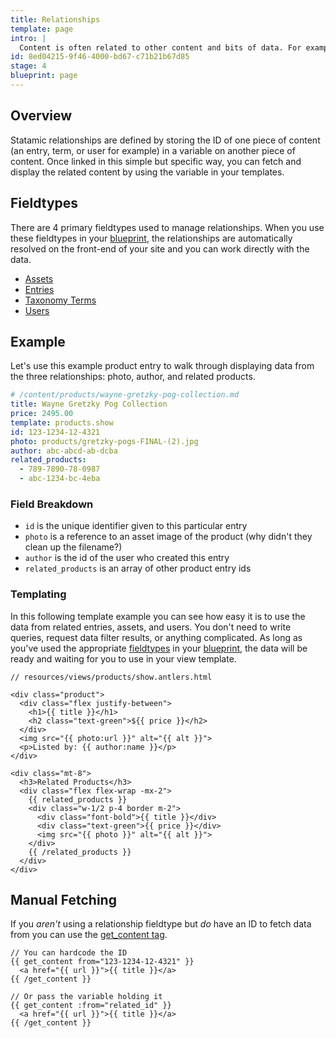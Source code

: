 ```yaml
---
title: Relationships
template: page
intro: |
  Content is often related to other content and bits of data. For example, a blog post may have an author and 3 other recommended posts. A product may have a brand and a category. A hot dog may have a bun and some mustard.
id: 8ed04215-9f46-4000-bd67-c71b21b67d85
stage: 4
blueprint: page
---
```

## Overview

Statamic relationships are defined by storing the ID of one piece of content (an entry, term, or user for example) in a variable on another piece of content. Once linked in this simple but specific way, you can fetch and display the related content by using the variable in your templates.

## Fieldtypes

There are 4 primary fieldtypes used to manage relationships. When you use these fieldtypes in your [blueprint](/blueprints), the relationships are automatically resolved on the front-end of your site and you can work directly with the data.

- [Assets](/fieldtypes/assets)
- [Entries](/fieldtypes/entries)
- [Taxonomy Terms](/fieldtypes/terms)
- [Users](/fieldtypes/users)


## Example

Let's use this example product entry to walk through displaying data from the three relationships: photo, author, and related products.

``` yaml
# /content/products/wayne-gretzky-pog-collection.md
title: Wayne Gretzky Pog Collection
price: 2495.00
template: products.show
id: 123-1234-12-4321
photo: products/gretzky-pogs-FINAL-(2).jpg
author: abc-abcd-ab-dcba
related_products:
  - 789-7890-78-0987
  - abc-1234-bc-4eba
```

### Field Breakdown
- `id` is the unique identifier given to this particular entry
- `photo` is a reference to an asset image of the product (why didn't they clean up the filename?)
- `author` is the id of the user who created this entry
- `related_products` is an array of other product entry ids

### Templating

In this following template example you can see how easy it is to use the data from related entries, assets, and users. You don't need to write queries, request data filter results, or anything complicated. As long as you've used the appropriate [fieldtypes](#fieldtypes) in your [blueprint](/blueprints), the data will be ready and waiting for you to use in your view template.

```
// resources/views/products/show.antlers.html

<div class="product">
  <div class="flex justify-between">
    <h1>{{ title }}</h1>
    <h2 class="text-green">${{ price }}</h2>
  </div>
  <img src="{{ photo:url }}" alt="{{ alt }}">
  <p>Listed by: {{ author:name }}</p>
</div>

<div class="mt-8">
  <h3>Related Products</h3>
  <div class="flex flex-wrap -mx-2">
    {{ related_products }}
    <div class="w-1/2 p-4 border m-2">
      <div class="font-bold">{{ title }}</div>
      <div class="text-green">{{ price }}</div>
      <img src="{{ photo }}" alt="{{ alt }}">
    </div>
    {{ /related_products }}
  </div>
</div>
```

## Manual Fetching

If you _aren't_ using a relationship fieldtype but _do_ have an ID to fetch data from you can use the [get_content tag](/tags/get_content).

```
// You can hardcode the ID
{{ get_content from="123-1234-12-4321" }}
  <a href="{{ url }}">{{ title }}</a>
{{ /get_content }}

// Or pass the variable holding it
{{ get_content :from="related_id" }}
  <a href="{{ url }}">{{ title }}</a>
{{ /get_content }}
```
